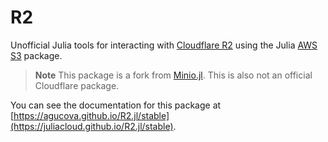 # R2

Unofficial Julia tools for interacting with [Cloudflare R2](https://www.cloudflare.com/products/r2/)
using the Julia [AWS S3](https://github.com/JuliaCloud/AWSS3.jl) package.

> **Note**
> This package is a fork from [Minio.jl](https://gitlab.com/ExpandingMan/Minio.jl).
> This is also not an official Cloudflare package.

You can see the documentation for this package at [https://agucova.github.io/R2.jl/stable](https://juliacloud.github.io/R2.jl/stable).

